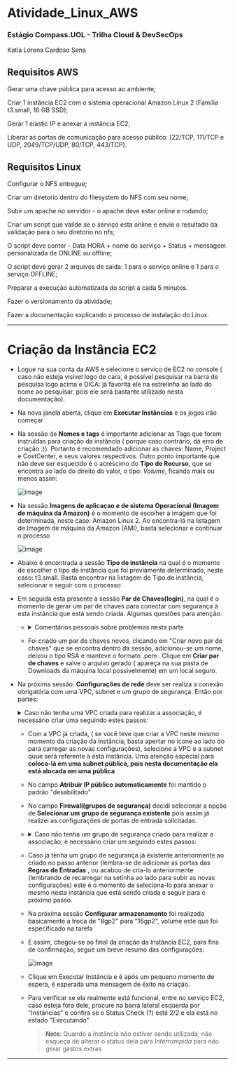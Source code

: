# Atividade_Linux_AWS

### Estágio Compass.UOL - Trilha Cloud & DevSecOps 

Katia Lorena Cardoso Sena

## Requisitos AWS

Gerar uma chave pública para acesso ao ambiente; 

Criar 1 instância EC2 com o sistema operacional Amazon Linux 2 (Família t3.small, 16 GB SSD);

Gerar 1 elastic IP e anexar à instância EC2; 

Liberar as portas de comunicação para acesso público: (22/TCP, 111/TCP e UDP, 2049/TCP/UDP, 80/TCP, 443/TCP). 

## Requisitos Linux

Configurar o NFS entregue; 

Criar um diretorio dentro do filesystem do NFS com seu nome; 

Subir um apache no servidor - o apache deve estar online e rodando; 

Criar um script que valide se o serviço esta online e envie o resultado da validação para o seu diretorio no nfs; 

O script deve conter - Data HORA + nome do serviço + Status + mensagem personalizada de ONLINE ou offline; 

O script deve gerar 2 arquivos de saida: 1 para o serviço online e 1 para o serviço OFFLINE; 

Preparar a execução automatizada do script a cada 5 minutos. 

Fazer o versionamento da atividade; 

Fazer a documentação explicando o processo de instalação do Linux. 

---

# Criação da Instância EC2

- Logue na sua conta da AWS e selecione o serviço de EC2 no console ( caso não esteja visível logo de cara, é possível pesquisar na barra de pesquisa logo acima e DICA: já favorita ele na estrelinha ao lado do nome ao pesquisar, pois ele será bastante utilizado nesta documentação).
- Na nova janela aberta, clique em **Executar Instâncias** e os jogos irão começar
- Na sessão de **Nomes e tags** é importante adicionar as Tags que foram instruídas para criação da instância ( porque caso contrário, dá erro de criação :)). Portanto é recomendado adicionar as chaves: Name, Project e CostCenter, e seus valores respectivos. Outro ponto importante que não deve ser esquecido é o acréscimo do **Tipo de Recurso**, que se encontra ao lado do direito do valor, o tipo: *Volume*, ficando mais ou menos assim:
  
  ![image](https://github.com/katiacardoso/Atividade_Linux_AWS/assets/91233884/cdbc1d55-1b8c-457e-abbc-9d83d4aedfd1)

- Na sessão **Imagens de aplicaçao e de sistema Operacional (Imagem de máquina da Amazon)** é o momento de escolher a imagem que foi determinada, neste caso: Amazon Linux 2. Ao encontra-lá na listagem de Imagem de máquina da Amazon (AMI), basta selecionar e continuar o processo

  ![image](https://github.com/katiacardoso/Atividade_Linux_AWS/assets/91233884/2405bb39-8c81-44a5-9ae7-943388246823)

 - Abaixo é encontrada a sessão **Tipo de instância** na qual é o momento de escolher o tipo de instância que foi previamente determinado, neste caso: t3.small. Basta encontrar na listagem de Tipo de instância, selecionar e seguir com o processo

 - Em seguida esta presente a sessão **Par de Chaves(login)**, na qual é o momento de gerar um par de chaves para conectar com segurança à esta instância que está sendo criada. Algumas questões para atenção:
    - <details>
      <summary>Comentários pessoais sobre problemas nesta parte</summary>
      
      -   Na atividade é solicitada uma *geração de chave pública para acesso ao ambiente*. Para fazer isto via Windows, é possível utilizar o PuttyGen e depois acessar via Putty. Porém para este acesso, utiliza-se a chave privada para autenticação, então em tese, ela só é gerada mas utilizada. Contudo, nesta documentação: https://repost.aws/pt/knowledge-center/ec2-ppk-pem-conversion comenta sobre o uso no Linux, então como em tese temos uma máquina Oracle Linux instalada, seria interessante tentar locar por ela e fazer esta geração. Mas por hora, a solução foi implementada com chave privada e acesso via Putty e quem sabe em posteriores atividades, a documentação aqui indicada auxilie.
      
      -   Sobre o tipo .pem e .ppk : é recomendado que você crie a chave no formato .pem, mesmo que você irá acessar pelo Putty (depois transforma ela em privada com o PuttyGen), pois futuramente é possível utilizar este mesmo par de chaves para o teste em máquinas Linux. - verificar nome do par de chaves no console AWS
      </details>
   
    - Foi criado um par de chaves novos, clicando em "Criar novo par de chaves" que se encontra dentro da sessão, adicionou-se um nome, deixou o tipo RSA e manteve o formato .pem . Clique em **Criar par de chaves** e salve o arquivo gerado ( apareça na sua pasta de Downloads da máquina local possivelmente) em um local seguro. 
 
 - Na próxima sessão: **Configurações de rede** deve ser realiza a conexão obrigatória com uma VPC, subnet e um grupo de segurança. Então por partes:
      <details>
      <summary> Caso não tenha uma VPC criada para realizar a associação, é necessário criar uma seguindo estes passos: </summary>
     
        
      - Na barra de pesquisa na parte superior, pesquise pelo serviço de VPC (recomedno também que favorite ele na estrelinha pois será de grande uso no processo :)) e clique para abrir o mesmo.
     
      - Clique em **Criar VPC**

      -  Na opção de **Recursos a serem criados**, mude de "Somente VPC" para "VPC e muito mais", pois assim já virá configurado automaticamente subnets, internet gateways, e assim por diante
  
      - No campo abaixo, pode acionarr um nome, no meu caso foi gerado um automaticamente então segui com ele
     
      - No campo de Bloco CIDR IPv4 eu deixei com /16, porém pode ser de boa prática deixar menos endereços IP's disponíveis pois nesta atividade não iremos utilizar 65.536 IP's :)
     
      - No campo Bloco CIDR IPv6, deixou-se marcado nenhum, pois vamos apenas de IPv4 mesmo
     
      - O restante deixei como padrão que veio, contudo se atente a criação de subnets públicas (mais detalhes no comentário abaixo) e apertei em "criar" no final da página
              - <details>
                 <summary>Comentários pessoais sobre problemas nesta parte</summary>
                Pois em uma das instâncias de testes criadas anteriormente, ocorreu um erro na porta 443 quando me conectei ao Putty e tentava executar qualquer comando yum. Pelas minhas pesquisas, seria necessário um NAT Gateway para funcionar, mas achei um pouco arriscado pois ele tem uma comunicação via única, ou seja, apenas acesso a internet e não permitir que a internet acesse ela. Portanto fiquei insegura e resolvi criar uma outra instância em uma subnet pública, visto que após criada não tem como mudar de subnet.
                </details>

      </details> 
      
   - Com a VPC já criada, ( se você teve que criar a VPC neste mesmo momento da criação da instância, basta apertar no ícone ao lado do para carregar as novas configurações), selecione a VPC e a subnet quue será referente a esta instância. Uma atenção especial para **coloca-lá em uma subnet pública, pois nesta documentação ela está alocada em uma pública**
   - No campo **Atribuir IP público automaticamente** foi mantido o padrão "desabilitado"
   - No campo **Firewall(grupos de segurança)** decidi selecionar a opção de **Selecionar um grupo de segurança existente** pois assim já realizei as configurações de portas de entrada solicitadas.
   - <details>
      <summary> Caso não tenha um grupo de segurança criado para realizar a associação, é necessário criar um seguindo estes passos: </summary>
     
        
      - Na barra de pesquisa na parte superior, pesquise pelo serviço de EC2, ou se você estiver favoritado ele desde o primeiro uso, ele estará na parte superior da tela, mais ou menos assim:
      - adicionar imagem serviços favoritados 
     
      - Na aba esquerda, encontre **Grupo de segurança** e clique nele 

      -  Clique em **Criar grupo de segurança** ? confirmar se é isso mesmo
  
      - No campo abaixo, pode acionar um nome e apertar para gerar ? Confirmar se é isso mesmo
     
      - Verificar exatamente a ordem, mas tem que adiconar as portas de entradas que foram solicitadas na tarefa, seguem abaixo o modo como ficou configurado:
        ##
        | Type         | Protocol | Port Range | Source Type | Source      |
        |--------------|----------|------------|-------------|-------------|
        | SSH          | TCP      | 22         | Anywhere    | 0.0.0.0/0   |
        | Custom TCP   | TCP      | 111        | Anywhere    | 0.0.0.0/0   |
        | Custom UDP   | UDP      | 111        | Anywhere    | 0.0.0.0/0   |
        | Custom TCP   | TCP      | 2049       | Anywhere    | 0.0.0.0/0   |
        | Custom UDP   | UDP      | 2049       | Anywhere    | 0.0.0.0/0   |
        | Custom TCP   | TCP      | 80         | Anywhere    | 0.0.0.0/0   |
        | Custom TCP   | TCP      | 443        | Anywhere    | 0.0.0.0/0   |
        ##
     
      - RESERVA PARA ADICIONAR MAIS E NAO PERDER A FORMATAÇÃO
     
      - RESERVA PARA ADICIONAR MAIS E NAO PERDER A FORMATAÇÃO

      </details> 
   - Caso já tenha um grupo de segurança já existente anteriormente ao criado no passo anterior (lembra-se de adicionar as portas das **Regras de Entradas** , ou acabou de cria-lo anteriormente (lembrando de recarregar na setinha ao lado para subir as novas configurações) este é o momento de seleciona-lo para anexar o mesmo nesta instância que está sendo criada e seguir para o próximo passo.
  
   - Na próxima sessão **Configurar armazenamento** foi realizada basicamente a troca de "8gp2" para "16gp2", volume este que foi especificado na tarefa
   - E assim, chegou-se ao final da criação da Instância EC2, para fins de confirmação, segue um breve resumo das  configurações:
     
     ![image](https://github.com/katiacardoso/Atividade_Linux_AWS/assets/91233884/00c8ba32-54af-4118-bf7e-a9c6031d2c97)

   - Clique em Executar Instância e é após um pequeno momento de espera, é esperada uma mensagem de êxito na criação.
  
   - Para verificar se ela realmente está funcional, entre no serviço EC2, caso esteja fora dele, procure na barra lateral esquerda por "Instâncias" e confira se o Status Check (?) está 2/2 e ela está no estado "Executando"
     > 
      > **Note**: Quando a instância não estiver sendo utilizada, não esqueça de alterar o status dela para *Interrompida* para não gerar gastos extras 
          
----



